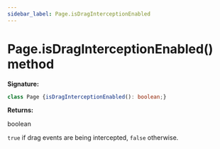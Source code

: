 ```yaml
---
sidebar_label: Page.isDragInterceptionEnabled
---
```

# Page.isDragInterceptionEnabled() method

**Signature:**

```typescript
class Page {isDragInterceptionEnabled(): boolean;}
```
**Returns:**

boolean

`true` if drag events are being intercepted, `false` otherwise.

